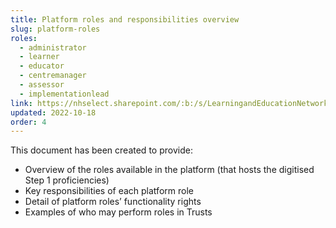 ```yaml
---
title: Platform roles and responsibilities overview
slug: platform-roles
roles:
  - administrator
  - learner
  - educator
  - centremanager
  - assessor
  - implementationlead
link: https://nhselect.sharepoint.com/:b:/s/LearningandEducationNetworks/DSP/EZ8EWHu7eZ9DgAqO0m_M8vkBU8VyvGGGD6ukcC8vwDpt7g
updated: 2022-10-18
order: 4
---
```

This document has been created to provide:​

- Overview of the roles available in the platform (that hosts the digitised Step 1 proficiencies)
- Key responsibilities of each platform role
- Detail of platform roles’ functionality rights
- Examples of who may perform roles in Trusts